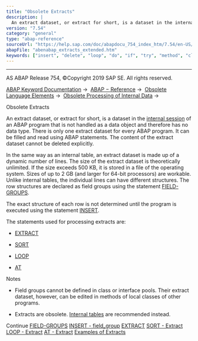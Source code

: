 ```yaml
---
title: "Obsolete Extracts"
description: |
  An extract dataset, or extract for short, is a dataset in the internal session(https://help.sap.com/doc/abapdocu_754_index_htm/7.54/en-US/abeninternal_session_glosry.htm 'Glossary Entry') of an ABAP program that is not handled as a data object and therefore has no data type. There is only one extr
version: "7.54"
category: "general"
type: "abap-reference"
sourceUrl: "https://help.sap.com/doc/abapdocu_754_index_htm/7.54/en-US/abenabap_extracts_extended.htm"
abapFile: "abenabap_extracts_extended.htm"
keywords: ["insert", "delete", "loop", "do", "if", "try", "method", "class", "data", "internal-table", "abenabap", "extracts", "extended"]
---
```


* * *

AS ABAP Release 754, ©Copyright 2019 SAP SE. All rights reserved.

[ABAP Keyword Documentation](https://help.sap.com/doc/abapdocu_754_index_htm/7.54/en-US/abenabap.htm) →  [ABAP − Reference](https://help.sap.com/doc/abapdocu_754_index_htm/7.54/en-US/abenabap_reference.htm) →  [Obsolete Language Elements](https://help.sap.com/doc/abapdocu_754_index_htm/7.54/en-US/abenabap_obsolete.htm) →  [Obsolete Processing of Internal Data](https://help.sap.com/doc/abapdocu_754_index_htm/7.54/en-US/abendata_internal_obsolete.htm) → 

Obsolete Extracts

An extract dataset, or extract for short, is a dataset in the [internal session](https://help.sap.com/doc/abapdocu_754_index_htm/7.54/en-US/abeninternal_session_glosry.htm "Glossary Entry") of an ABAP program that is not handled as a data object and therefore has no data type. There is only one extract dataset for every ABAP program. It can be filled and read using ABAP statements. The content of the extract dataset cannot be deleted explicitly.

In the same way as an internal table, an extract dataset is made up of a dynamic number of lines. The size of the extract dataset is theoretically unlimited. If the size exceeds 500 KB, it is stored in a file of the operating system. Sizes of up to 2 GB (and larger for 64-bit processors) are workable. Unlike internal tables, the individual lines can have different structures. The row structures are declared as field groups using the statement [FIELD-GROUPS](https://help.sap.com/doc/abapdocu_754_index_htm/7.54/en-US/abapfield-groups.htm).

The exact structure of each row is not determined until the program is executed using the statement [INSERT](https://help.sap.com/doc/abapdocu_754_index_htm/7.54/en-US/abapinsert_fg.htm).

The statements used for processing extracts are:

-   [EXTRACT](https://help.sap.com/doc/abapdocu_754_index_htm/7.54/en-US/abapextract.htm)

-   [SORT](https://help.sap.com/doc/abapdocu_754_index_htm/7.54/en-US/abapsort_extract.htm)

-   [LOOP](https://help.sap.com/doc/abapdocu_754_index_htm/7.54/en-US/abaploop-.htm)

-   [AT](https://help.sap.com/doc/abapdocu_754_index_htm/7.54/en-US/abapat_extract.htm)

Notes

-   Field groups cannot be defined in class or interface pools. Their extract dataset, however, can be edited in methods of local classes of other programs.

-   Extracts are obsolete. [Internal tables](https://help.sap.com/doc/abapdocu_754_index_htm/7.54/en-US/abenitab.htm) are recommended instead.

Continue
[FIELD-GROUPS](https://help.sap.com/doc/abapdocu_754_index_htm/7.54/en-US/abapfield-groups.htm)
[INSERT - field\_group](https://help.sap.com/doc/abapdocu_754_index_htm/7.54/en-US/abapinsert_fg.htm)
[EXTRACT](https://help.sap.com/doc/abapdocu_754_index_htm/7.54/en-US/abapextract.htm)
[SORT - Extract](https://help.sap.com/doc/abapdocu_754_index_htm/7.54/en-US/abapsort_extract.htm)
[LOOP - Extract](https://help.sap.com/doc/abapdocu_754_index_htm/7.54/en-US/abaploop-.htm)
[AT - Extract](https://help.sap.com/doc/abapdocu_754_index_htm/7.54/en-US/abapat_extract.htm)
[Examples of Extracts](https://help.sap.com/doc/abapdocu_754_index_htm/7.54/en-US/abenextract_abexas.htm)